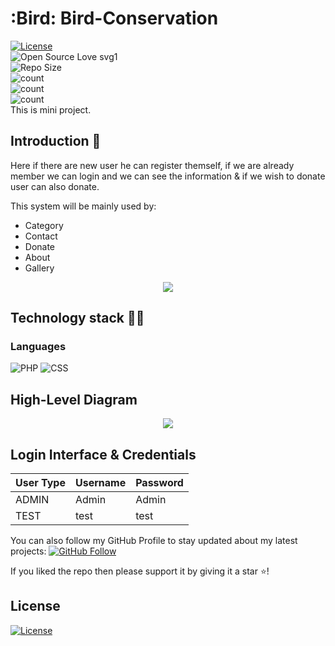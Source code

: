 # :Bird: Bird-Conservation
[![License](https://img.shields.io/badge/License-Apache%202.0-blue.svg)](https://opensource.org/licenses/Apache-2.0)<br>
![Open Source Love svg1](https://badges.frapsoft.com/os/v1/open-source.svg?v=103)<br>
![Repo Size](https://img.shields.io/github/repo-size/ShravyaRNadig/Bird-Conservation) <br>
![count](https://img.shields.io/github/languages/count/ShravyaRNadig/Bird-Conservation) <br>
![count](https://img.shields.io/github/forks/ShravyaRNadig/Bird-Conservation?style=social) <br>
![count](https://img.shields.io/github/watchers/ShravyaRNadig/Bird-Conservation?style=social) <br>
This is mini project.
   
## Introduction 🎉
Here if there are new user he can register themself, if we are already member we can login and we can see the information & if we wish to donate user can also donate.
<p>This system will be mainly used by:</p>
<ul><li>Category</li><li>Contact</li><li>Donate</li><li>About</li><li>Gallery</li></ul>
<p align="middle">
  <img src="../master/main/birdsan.jpg"/>
 </p>
 <p></p>
 
 ## Technology stack 💎💎

### Languages 
![PHP](https://img.shields.io/badge/Language-PHP-red) 
![CSS](https://img.shields.io/badge/Language-CSS-red) 

## High-Level Diagram
<p align="middle">
  <img src="../master/interfaces/Untitled Diagram-Page-2.png"/>
 </p>

## Login Interface & Credentials

|  User Type   |   Username    |   Password   |
|--------------|---------------|--------------|
|ADMIN         |Admin          |Admin         |
|TEST          |test           |test          |

You can also follow my GitHub Profile to stay updated about my latest projects: [![GitHub Follow](https://img.shields.io/badge/Connect-ShravyaRNadig-blue.svg?logo=Github&longCache=true&style=social&label=Follow)](https://github.com/ShravyaRNadig)

If you liked the repo then please support it by giving it a star ⭐!

## License
[![License](https://img.shields.io/badge/License-Apache%202.0-red.svg)](https://opensource.org/licenses/Apache)
